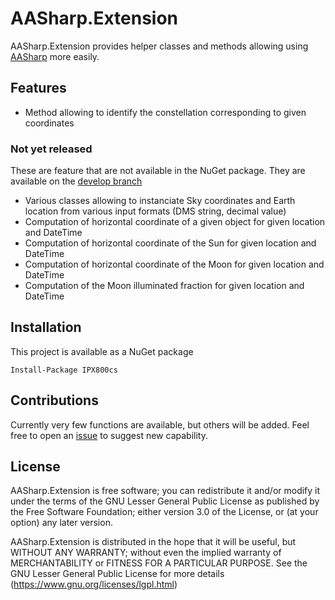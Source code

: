 # AASharp.Extension

AASharp.Extension provides helper classes and methods allowing using [AASharp](https://github.com/jsauve/AASharp) more easily.

## Features

- Method allowing to identify the constellation corresponding to given coordinates

### Not yet released

These are feature that are not available in the NuGet package. They are available on the [develop branch](https://github.com/elendil-software/AASharp.Extension/tree/develop)

- Various classes allowing to instanciate Sky coordinates and Earth location from various input formats (DMS string, decimal value)
- Computation of horizontal coordinate of a given object for given location and DateTime
- Computation of horizontal coordinate of the Sun for given location and DateTime
- Computation of horizontal coordinate of the Moon for given location and DateTime
- Computation of the Moon illuminated fraction for given location and DateTime


## Installation 

This project is available as a NuGet package

    Install-Package IPX800cs

## Contributions

Currently very few functions are available, but others will be added. Feel free to open an [issue](https://github.com/elendil-software/AASharp.Extension/issues) to suggest new capability.

## License

AASharp.Extension is free software; you can redistribute it and/or modify it under the terms of the GNU Lesser General Public License as published by the Free Software Foundation; either version 3.0 of the License, or (at your option) any later version.

AASharp.Extension is distributed in the hope that it will be useful, but WITHOUT ANY WARRANTY; without even the implied warranty of MERCHANTABILITY or FITNESS FOR A PARTICULAR PURPOSE. See the GNU Lesser General Public License for more details (<https://www.gnu.org/licenses/lgpl.html>)